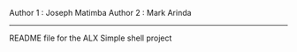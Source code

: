 Author 1 : Joseph Matimba
Author 2 : Mark Arinda
****************************************************************

README file for the ALX Simple shell project
